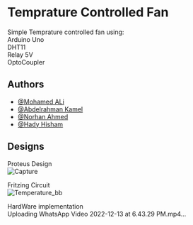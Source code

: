 
# Temprature Controlled Fan

Simple Temprature controlled fan using:  
Arduino Uno  
DHT11  
Relay 5V  
OptoCoupler


## Authors

- [@Mohamed ALi](https://github.com/the7ag)
- [@Abdelrahman Kamel](https://github.com/abdokamel2001)
- [@Norhan Ahmed](https://github.com/Norhanahmed38)
- [@Hady Hisham](https://github.com/hadyhisham1)




## Designs

Proteus Design  
![Capture](https://user-images.githubusercontent.com/95578914/207643037-19e55cdd-0733-4bbd-8ec6-53f8bc62817f.JPG)

Fritzing Circuit  
![Temperature_bb](https://user-images.githubusercontent.com/95578914/207643090-8cd394e8-061d-4b12-82b3-d41780a5af4c.jpg)

HardWare implementation  
Uploading WhatsApp Video 2022-12-13 at 6.43.29 PM.mp4…


